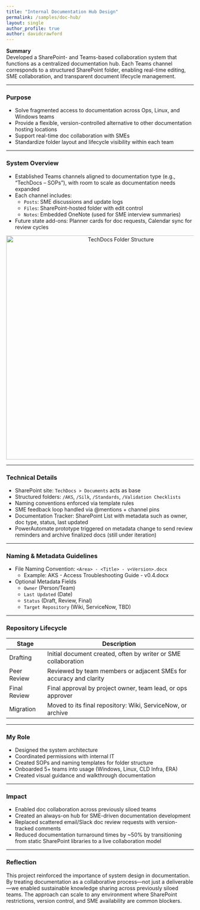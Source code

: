 ```yaml
---
title: "Internal Documentation Hub Design"
permalink: /samples/doc-hub/
layout: single
author_profile: true
author: davidcrawford
---
```


**Summary**  
Developed a SharePoint- and Teams-based collaboration system that functions as a centralized documentation hub. Each Teams channel corresponds to a structured SharePoint folder, enabling real-time editing, SME collaboration, and transparent document lifecycle management.

---

### Purpose

- Solve fragmented access to documentation across Ops, Linux, and Windows teams
- Provide a flexible, version-controlled alternative to other documentation hosting locations
- Support real-time doc collaboration with SMEs
- Standardize folder layout and lifecycle visibility within each team

---

### System Overview

- Established Teams channels aligned to documentation type (e.g., “TechDocs – SOPs”), with room to scale as documentation needs expanded
- Each channel includes:
  - `Posts`: SME discussions and update logs
  - `Files`: SharePoint-hosted folder with edit control
  - `Notes`: Embedded OneNote (used for SME interview summaries)
- Future state add-ons: Planner cards for doc requests, Calendar sync for review cycles

<p align="center">
  <img src="{{ site.baseurl }}/assets/images/techdocs-folder-structure.png" alt="TechDocs Folder Structure" width="600">
</p>

---

### Technical Details

- SharePoint site: `TechDocs > Documents` acts as base
- Structured folders: `/AKS`, `/Silk`, `/Standards`, `/Validation Checklists`
- Naming conventions enforced via template rules
- SME feedback loop handled via @mentions + channel pins
- Documentation Tracker: SharePoint List with metadata such as owner, doc type, status, last updated
- PowerAutomate prototype triggered on metadata change to send review reminders and archive finalized docs (still under iteration)

---

### Naming & Metadata Guidelines

- File Naming Convention: `<Area> - <Title> - v<Version>.docx`  
  - Example: AKS - Access Troubleshooting Guide - v0.4.docx
- Optional Metadata Fields
  - `Owner` (Person/Team)
  - `Last Updated` (Date)
  - `Status` (Draft, Review, Final)
  - `Target Repository` (Wiki, ServiceNow, TBD)

---

### Repository Lifecycle

| Stage         | Description                                                        |
|---------------|--------------------------------------------------------------------|
| Drafting      | Initial document created, often by writer or SME collaboration     |
| Peer Review   | Reviewed by team members or adjacent SMEs for accuracy and clarity |
| Final Review  | Final approval by project owner, team lead, or ops approver        |
| Migration     | Moved to its final repository: Wiki, ServiceNow, or archive        |

---

### My Role

- Designed the system architecture
- Coordinated permissions with internal IT
- Created SOPs and naming templates for folder structure
- Onboarded 5+ teams into usage (Windows, Linux, CLD Infra, ERA)
- Created visual guidance and walkthrough documentation

---

### Impact

- Enabled doc collaboration across previously siloed teams
- Created an always-on hub for SME-driven documentation development
- Replaced scattered email/Slack doc review requests with version-tracked comments
- Reduced documentation turnaround times by ~50% by transitioning from static SharePoint libraries to a live collaboration model

---

### Reflection

This project reinforced the importance of system design in documentation. By treating documentation as a collaborative process—not just a deliverable—we enabled sustainable knowledge sharing across previously siloed teams. The approach can scale to any environment where SharePoint restrictions, version control, and SME availability are common blockers.

